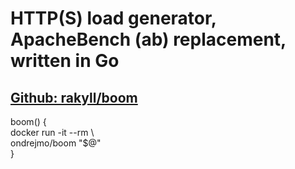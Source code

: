 # HTTP(S) load generator, ApacheBench (ab) replacement, written in Go
## [Github: rakyll/boom](https://www.github.com/rakyll/boom)
boom() {  
  docker run -it --rm \  
    ondrejmo/boom "$@"  
}  
